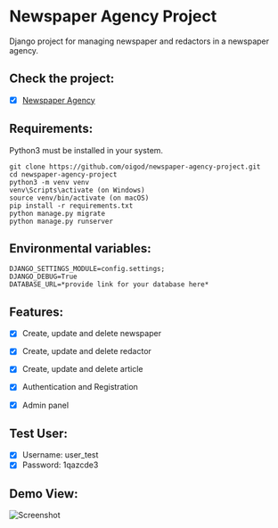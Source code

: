 # Newspaper Agency Project

Django project for managing newspaper and redactors in a newspaper agency.


## Check the project:

- [x] [Newspaper Agency](https://newspaper-agency-z8y6.onrender.com/)


## Requirements:

Python3 must be installed in your system.


```shell
git clone https://github.com/oigod/newspaper-agency-project.git
cd newspaper-agency-project
python3 -m venv venv
venv\Scripts\activate (on Windows)
source venv/bin/activate (on macOS)
pip install -r requirements.txt
python manage.py migrate
python manage.py runserver
```
## Environmental variables:
```shell
DJANGO_SETTINGS_MODULE=config.settings;
DJANGO_DEBUG=True
DATABASE_URL=*provide link for your database here*
```

## Features:
* [x] Create, update and delete newspaper
* [x] Create, update and delete redactor
* [x] Create, update and delete article
* [x] Authentication and Registration
* [x] Admin panel


## Test User:
* [x] Username: user_test
* [x] Password: 1qazcde3

## Demo View:
![Screenshot](project%20demo.png)